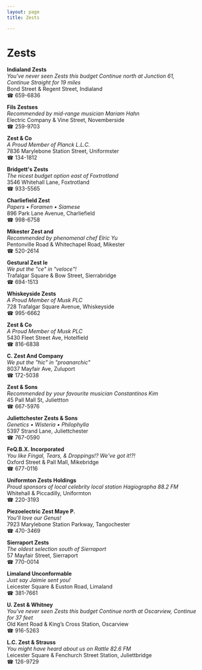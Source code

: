 ```yaml
---
layout: page 
title: Zests

---
```



# Zests


 **Indialand Zests**  
_You've never seen Zests this budget 
Continue north at Junction 61, Continue Straight for 19 miles_  
Bond Street & Regent Street, Indialand  
☎ 659-6836

**Fils Zestses**  
_Recommended by mid-range musician Mariam Hahn_  
Electric Company & Vine Street, Novemberside  
☎ 259-9703

**Zest & Co**  
_A Proud Member of Planck L.L.C._  
7836 Marylebone Station Street, Uniformster  
☎ 134-1812

**Bridgett's Zests**  
_The nicest budget option east of Foxtrotland_  
3546 Whitehall Lane, Foxtrotland  
☎ 933-5565

**Charliefield Zest**  
_Papers • Foramen • Siamese_  
896 Park Lane Avenue, Charliefield  
☎ 998-6758

**Mikester Zest and**  
_Recommended by phenomenal chef Elric Yu_  
Pentonville Road & Whitechapel Road, Mikester  
☎ 520-2614

**Gestural Zest Ie**  
_We put the "ce" in "veloce"!_  
Trafalgar Square & Bow Street, Sierrabridge  
☎ 694-1513

**Whiskeyside Zests**  
_A Proud Member of Musk PLC_  
728 Trafalgar Square Avenue, Whiskeyside  
☎ 995-6662

**Zest & Co**  
_A Proud Member of Musk PLC_  
5430 Fleet Street Ave, Hotelfield  
☎ 816-6838

**C. Zest And Company**  
_We put the "hic" in "proanarchic"_  
8037 Mayfair Ave, Zuluport  
☎ 172-5038

**Zest & Sons**  
_Recommended by your favourite musician Constantinos Kim_  
45 Pall Mall St, Juliettton  
☎ 667-5976

**Juliettchester Zests & Sons**  
_Genetics • Wisteria • Philophylla_  
5397 Strand Lane, Juliettchester  
☎ 767-0590

**FeQ.B.X. Incorporated**  
_You like Fingal, Tears, & Droppings!? We've got it!?!_  
Oxford Street & Pall Mall, Mikebridge  
☎ 677-0116

**Uniformton Zests Holdings**  
_Proud sponsors of local celebrity local station Hagiographa 88.2 FM_  
Whitehall & Piccadilly, Uniformton  
☎ 220-3193

**Piezoelectric Zest Maye P.**  
_You'll love our Genus!_  
7923 Marylebone Station Parkway, Tangochester  
☎ 470-3469

**Sierraport Zests**  
_The oldest selection south of Sierraport_  
57 Mayfair Street, Sierraport  
☎ 770-0014

**Limaland Unconformable**  
_Just say Jaimie sent you!_  
Leicester Square & Euston Road, Limaland  
☎ 381-7661

**U. Zest & Whitney**  
_You've never seen Zests this budget 
Continue north at Oscarview, Continue for 37 feet_  
Old Kent Road & King’s Cross Station, Oscarview  
☎ 916-5263

**L.C. Zest & Strauss**  
_You might have heard about us on Rattle 82.6 FM_  
Leicester Square & Fenchurch Street Station, Juliettbridge  
☎ 126-9729

